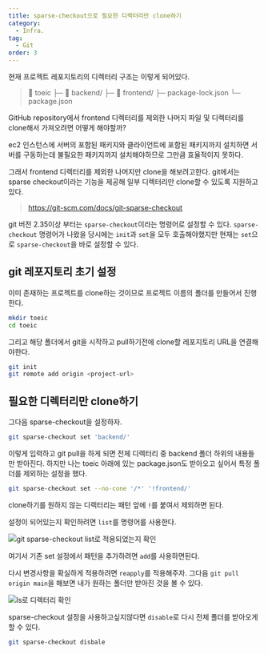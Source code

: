 ```yaml
---
title: sparse-checkout으로 필요한 디렉터리만 clone하기
category:
  - Infra.
tag:
  - Git
order: 3
---
```


현재 프로젝트 레포지토리의 디렉터리 구조는 이렇게 되어있다.

> :file_folder: toeic
> ├─ :file_folder: backend/
> ├─ :file_folder: frontend/
> ├─ package-lock.json
> └─ package.json

GitHub repository에서 frontend 디렉터리를 제외한 나머지 파일 및 디렉터리를 clone해서 가져오려면 어떻게 해야할까?

ec2 인스턴스에 서버의 포함된 패키지와 클라이언트에 포함된 패키지까지 설치하면
서버를 구동하는데 불필요한 패키지까지 설치해야하므로 그만큼 효율적이지 못하다.

그래서 frontend 디렉터리를 제외한 나머지만 clone을 해보려고한다.
git에서는 sparse checkout이라는 기능을 제공해 일부 디렉터리만 clone할 수 있도록 지원하고있다.

> <https://git-scm.com/docs/git-sparse-checkout>

git 버전 2.35이상 부터는 `sparse-checkout`이라는 명령어로 설정할 수 있다.
`sparse-checkout` 명령어가 나왔을 당시에는 `init`과 `set`을 모두 호출해야했지만
현재는 `set`으로 `sparse-checkout`을 바로 설정할 수 있다.

## git 레포지토리 초기 설정

이미 존재하는 프로젝트를 clone하는 것이므로 프로젝트 이름의 폴더를 만들어서 진행한다.

```bash
mkdir toeic
cd toeic
```

그리고 해당 폴더에서 git을 시작하고 pull하기전에 clone할 레포지토리 URL을 연결해야한다.

```bash
git init
git remote add origin <project-url>
```

## 필요한 디렉터리만 clone하기

그다음 sparse-checkout을 설정하자.

```bash
git sparse-checkout set 'backend/'
```

이렇게 입력하고 git pull을 하게 되면 전체 디렉터리 중 backend 폴더 하위의 내용들만 받아진다.
하지만 나는 toeic 아래에 있는 package.json도 받아오고 싶어서 특정 폴더를 제외하는 설정을 했다.

```bash
git sparse-checkout set --no-cone '/*' '!frontend/'
```

clone하기를 원하지 않는 디렉터리는 패턴 앞에 `!`를 붙여서 제외하면 된다.

설정이 되어있는지 확인하려면 `list`를 명령어를 사용한다.

![`git sparse-checkout list`로 적용되었는지 확인](https://github.com/Zamoca42/blog/assets/96982072/2d628532-aee9-46dd-99a7-b31e2b4ca403)

여기서 기존 set 설정에서 패턴을 추가하려면 `add`를 사용하면된다.

다시 변경사항을 확실하게 적용하려면 `reapply`를 적용해주자.
그다음 `git pull origin main`을 해보면 내가 원하는 폴더만 받아진 것을 볼 수 있다.

![`ls`로 디렉터리 확인](https://github.com/Zamoca42/blog/assets/96982072/bcb75615-ce04-4880-a55e-92f9aa07e878)

sparse-checkout 설정을 사용하고싶지않다면 `disable`로 다시 전체 폴더를 받아오게할 수 있다.

```bash
git sparse-checkout disbale
```
